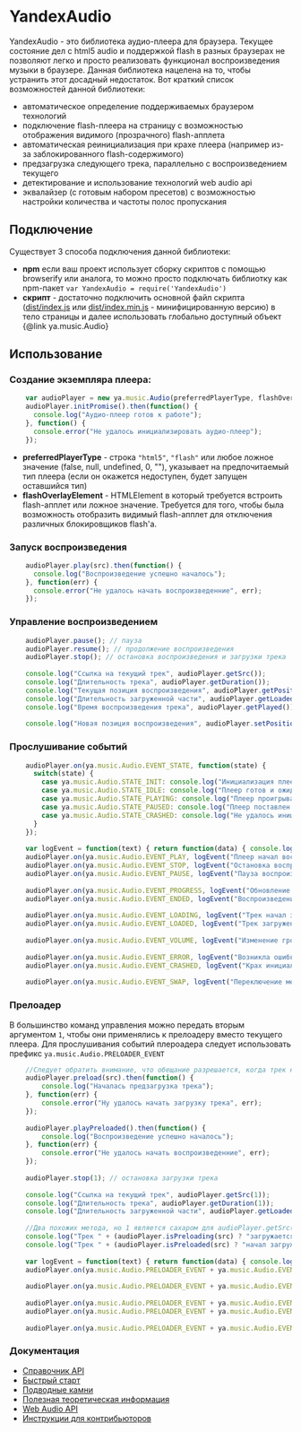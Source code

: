 YandexAudio
===========
YandexAudio - это библиотека аудио-плеера для браузера. Текущее состояние дел с html5 audio и поддержкой flash в разных браузерах не позволяют легко и просто реализовать функционал воспроизведения музыки в браузере. Данная библиотека нацелена на то, чтобы устранить этот досадный недостаток. Вот краткий список возможностей данной библиотеки:

  - автоматическое определение поддерживаемых браузером технологий
  - подключение flash-плеера на страницу с возможностью отображения видимого (прозрачного) flash-апплета
  - автоматическая реинициализация при крахе плеера (например из-за заблокированного flash-содержимого)
  - предзагрузка следующего трека, параллельно с воспроизведением текущего
  - детектирование и использование технологий web audio api
  - эквалайзер (с готовым набором пресетов) с возможностью настройки количества и частоты полос пропускания


Подключение
----------
Существует 3 способа подключения данной библиотеки:

  - **npm** если ваш проект использует сборку скриптов с помощью browserify или аналога, то можно просто подключать 
  библиотку как npm-пакет `var YandexAudio = require('YandexAudio')`
  - **скрипт** - достаточно подключить основной файл скрипта 
  ([dist/index.js](https://github.yandex-team.ru/pages/music/audio/dist/index.js) 
  или [dist/index.min.js](https://github.yandex-team.ru/pages/music/audio/dist/index.min.js)  - минифицированную версию) 
  в тело страницы и далее использовать глобально доступный объект {@link ya.music.Audio}


Использование
------------
### Создание экземпляра плеера:

```javascript
    var audioPlayer = new ya.music.Audio(preferredPlayerType, flashOverlayElement);
    audioPlayer.initPromise().then(function() {
      console.log("Аудио-плеер готов к работе");
    }, function() {
      console.error("Не удалось инициализировать аудио-плеер");
    });
```

  - **preferredPlayerType** - строка `"html5"`, `"flash"` или любое ложное значение (false, null, undefined, 0, ""), указывает на предпочитаемый тип плеера (если он окажется недоступен, будет запущен оставшийся тип)
  - **flashOverlayElement** - HTMLElement в который требуется встроить flash-апплет или ложное значение. Требуется для того, чтобы была возможность отобразить видимый flash-апплет для отключения различных блокировщиков flash'а.

### Запуск воспроизведения

```javascript
    audioPlayer.play(src).then(function() {
      console.log("Воспроизведение успешно началось");
    }, function(err) {
      console.error("Не удалось начать воспроизведенние", err);
    });
```

### Управление воспроизведением

```javascript
    audioPlayer.pause(); // пауза
    audioPlayer.resume(); // продолжение воспроизведения
    audioPlayer.stop(); // остановка воспроизведения и загрузки трека
    
    console.log("Ссылка на текущий трек", audioPlayer.getSrc());
    console.log("Длительность трека", audioPlayer.getDuration());
    console.log("Текущая позиция воспроизведения", audioPlayer.getPosition());
    console.log("Длительность загруженной части", audioPlayer.getLoaded());
    console.log("Время воспроизведения трека", audioPlayer.getPlayed());
    
    console.log("Новая позиция воспроизведения", audioPlayer.setPosition(position));
```

### Прослушивание событий

```javascript
    audioPlayer.on(ya.music.Audio.EVENT_STATE, function(state) {
      switch(state) {
        case ya.music.Audio.STATE_INIT: console.log("Инициализация плеера"); break;
        case ya.music.Audio.STATE_IDLE: console.log("Плеер готов и ожидает"); break;
        case ya.music.Audio.STATE_PLAYING: console.log("Плеер проигрывает музыку"); break;
        case ya.music.Audio.STATE_PAUSED: console.log("Плеер поставлен на паузу"); break;
        case ya.music.Audio.STATE_CRASHED: console.log("Не удалось инициализировать плеер"); break;
      }
    });
    
    var logEvent = function(text) { return function(data) { console.log(text, data); }; };
    audioPlayer.on(ya.music.Audio.EVENT_PLAY, logEvent("Плеер начал воспроизведение трека"));
    audioPlayer.on(ya.music.Audio.EVENT_STOP, logEvent("Остановка воспроизведения"));
    audioPlayer.on(ya.music.Audio.EVENT_PAUSE, logEvent("Пауза воспроизведения"));
    
    audioPlayer.on(ya.music.Audio.EVENT_PROGRESS, logEvent("Обновление позиции воспроизведения"));
    audioPlayer.on(ya.music.Audio.EVENT_ENDED, logEvent("Воспроизведение трека завершено"));
    
    audioPlayer.on(ya.music.Audio.EVENT_LOADING, logEvent("Трек начал загружаться"));
    audioPlayer.on(ya.music.Audio.EVENT_LOADED, logEvent("Трек загружен полностью"));
    
    audioPlayer.on(ya.music.Audio.EVENT_VOLUME, logEvent("Изменение громкости"));
    
    audioPlayer.on(ya.music.Audio.EVENT_ERROR, logEvent("Возникла ошибка при воспроизведении"));
    audioPlayer.on(ya.music.Audio.EVENT_CRASHED, logEvent("Крах инициализации"));
    
    audioPlayer.on(ya.music.Audio.EVENT_SWAP, logEvent("Переключение между текущим и предзагруженным треком"));
```    

### Прелоадер
В большинство команд управления можно передать вторым аргументом `1`, чтобы они применялись к прелоадеру вместо текущего плеера.
Для прослушивания событий плероадера следует использовать префикс `ya.music.Audio.PRELOADER_EVENT`

```javascript
    //Следует обратить внимание, что обещание разрешается, когда трек начал загружаться, а не когда загрузился
    audioPlayer.preload(src).then(function() {
        console.log("Началась предзагрузка трека");
    }, function(err) {
        console.error("Ну удалось начать загрузку трека", err);
    });
    
    audioPlayer.playPreloaded().then(function() {
        console.log("Воспроизведение успешно началось");
    }, function(err) {
        console.error("Не удалось начать воспроизведенние", err);
    });
    
    audioPlayer.stop(1); // остановка загрузки трека
    
    console.log("Ссылка на текущий трек", audioPlayer.getSrc(1));
    console.log("Длительность трека", audioPlayer.getDuration(1));
    console.log("Длительность загруженной части", audioPlayer.getLoaded(1));
    
    //Два похожих метода, но 1 является сахаром для audioPlayer.getSrc(1) == src, а 2 проверяет успех начала загрузки
    console.log("Трек " + (audioPlayer.isPreloading(src) ? "загружается/ожидает загрузки" : "не загружается"));
    console.log("Трек " + (audioPlayer.isPreloaded(src) ? "начал загружаться" : "не загружается"));
    
    var logEvent = function(text) { return function(data) { console.log(text, data); }; };
    audioPlayer.on(ya.music.Audio.PRELOADER_EVENT + ya.music.Audio.EVENT_STOP, logEvent("Остановка загрузки"));
    
    audioPlayer.on(ya.music.Audio.PRELOADER_EVENT + ya.music.Audio.EVENT_PROGRESS, logEvent("Процесс загрузки"));
    
    audioPlayer.on(ya.music.Audio.PRELOADER_EVENT + ya.music.Audio.EVENT_LOADING, logEvent("Трек начал загружаться"));
    audioPlayer.on(ya.music.Audio.PRELOADER_EVENT + ya.music.Audio.EVENT_LOADED, logEvent("Трек загружен полностью"));
    
    audioPlayer.on(ya.music.Audio.PRELOADER_EVENT + ya.music.Audio.EVENT_ERROR, logEvent("Возникла ошибка при загрузке"));
```

### Документация
  * [Справочник API](https://github.yandex-team.ru/pages/music/audio/)
  * [Быстрый старт](https://github.yandex-team.ru/pages/music/audio/tutorial-quick-start.html)
  * [Подводные камни](https://github.yandex-team.ru/pages/music/audio/tutorial-corner-case.html)
  * [Полезная теоретическая информация](https://github.yandex-team.ru/pages/music/audio/tutorial-sound.html)
  * [Web Audio API](https://github.yandex-team.ru/pages/music/audio/tutorial-web-audio-api.html)
  * [Инструкции для контрибьюторов](https://github.yandex-team.ru/pages/music/audio/tutorial-contrib.html)
